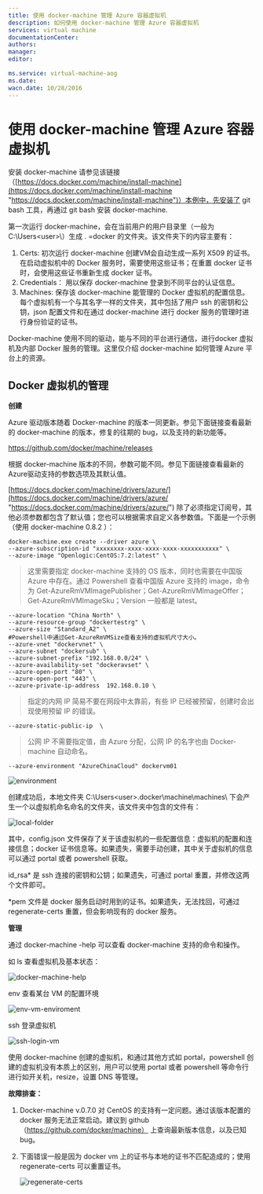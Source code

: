 ```yaml
---
title: 使用 docker-machine 管理 Azure 容器虚拟机
description: 如何使用 docker-machine 管理 Azure 容器虚拟机
services: virtual machine
documentationCenter: 
authors: 
manager: 
editor: 

ms.service: virtual-machine-aog
ms.date: 
wacn.date: 10/28/2016
---
```


# 使用 docker-machine 管理 Azure 容器虚拟机 #

安装 docker-machine 请参见该链接（[https://docs.docker.com/machine/install-machine](https://docs.docker.com/machine/install-machine "https://docs.docker.com/machine/install-machine")）本例中，先安装了 git bash 工具，再通过 git bash 安装 docker-machine. 

第一次运行 docker-machine，会在当前用户的用户目录里（一般为 C:\Users\<user>\）生成 . =docker 的文件夹。该文件夹下的内容主要有：

1. Certs: 初次运行 docker-machine 创建VM会自动生成一系列 X509 的证书。在启动虚拟机中的 Docker 服务时，需要使用这些证书；在重置 docker 证书时，会使用这些证书重新生成 docker 证书。
2. Credentials： 用以保存 docker-machine 登录到不同平台的认证信息。
3. Machines: 保存该 docker-machine 能管理的 Docker 虚拟机的配置信息。每个虚拟机有一个与其名字一样的文件夹，其中包括了用户 ssh 的密钥和公钥，json 配置文件和在通过 docker-machine 进行 docker 服务的管理时进行身份验证的证书。

Docker-machine 使用不同的驱动，能与不同的平台进行通信，进行docker 虚拟机及内部 Docker 服务的管理。这里仅介绍 docker-machine 如何管理 Azure 平台上的资源。

## Docker 虚拟机的管理 ##

**创建**

Azure 驱动版本随着 Docker-machine 的版本一同更新。参见下面链接查看最新的 docker-machine 的版本，修复的往期的 bug，以及支持的新功能等。

[https://github.com/docker/machine/releases ](https://github.com/docker/machine/releases  "https://github.com/docker/machine/releases ")

 根据 docker-machine 版本的不同，参数可能不同。参见下面链接查看最新的Azure驱动支持的参数选项及其默认值。

[https://docs.docker.com/machine/drivers/azure/](https://docs.docker.com/machine/drivers/azure/ "https://docs.docker.com/machine/drivers/azure/") 
除了必须指定订阅号，其他必须参数都包含了默认值；您也可以根据需求自定义各参数值。下面是一个示例（使用 docker-machine 0.8.2 ）：

    docker-machine.exe create --driver azure \
    --azure-subscription-id "xxxxxxxx-xxxx-xxxx-xxxx-xxxxxxxxxxx" \
    --azure-image "Openlogic:CentOS:7.2:latest" \

> 这里需要指定 docker-machine 支持的 OS 版本，同时也需要在中国版 Azure 中存在。通过 Powershell 查看中国版 Azure 支持的 image，命令为 Get-AzureRmVMImagePublisher；Get-AzureRmVMImageOffer；Get-AzureRmVMImageSku；Version 一般都是 latest。

    --azure-location "China North" \
    --azure-resource-group "dockertestrg" \
    --azure-size "Standard_A2" \
    #Powershell中通过Get-AzureRmVMSize查看支持的虚拟机尺寸大小。
    --azure-vnet "dockervnet" \
    --azure-subnet "dockersub" \
    --azure-subnet-prefix "192.168.0.0/24" \
    --azure-availability-set "dockeravset" \
    --azure-open-port "80" \
    --azure-open-port "443" \
    --azure-private-ip-address  192.168.0.10 \

> 指定的内网 IP 简易不要在网段中太靠前，有些 IP 已经被预留，创建时会出现使用预留 IP 的错误。

`--azure-static-public-ip  \ `

> 公网 IP 不需要指定值，由 Azure 分配，公网 IP 的名字也由 Docker-machine 自动命名。

`--azure-environment "AzureChinaCloud" dockervm01`

![environment](./media/aog-virtual-machines-docker-manage-vm/azure-environment.png "environment")

创建成功后，本地文件夹 C:\Users\<user>\.docker\machine\machines\ 下会产生一个以虚拟机命名命名的文件夹，该文件夹中包含的文件有：

![local-folder](./media/aog-virtual-machines-docker-manage-vm/local-folder.png "local-folder")

其中，config.json 文件保存了关于该虚拟机的一些配置信息：虚拟机的配置和连接信息；docker 证书信息等。如果遗失，需要手动创建，其中关于虚拟机的信息可以通过 portal 或者 powershell 获取。

id_rsa* 是 ssh 连接的密钥和公钥；如果遗失，可通过 portal 重置，并修改这两个文件即可。

*pem 文件是 docker 服务启动时用到的证书。如果遗失，无法找回，可通过 regenerate-certs 重置，但会影响现有的 docker 服务。

**管理**

通过 docker-machine -help 可以查看 docker-machine 支持的命令和操作。

如 ls 查看虚拟机及基本状态：

![docker-machine-help](./media/aog-virtual-machines-docker-manage-vm/docker-machine-help.png "docker-machine-help")

env 查看某台 VM 的配置环境

![env-vm-enviroment](./media/aog-virtual-machines-docker-manage-vm/env-vm-enviroment.png "env-vm-enviroment")

ssh 登录虚拟机

![ssh-login-vm](./media/aog-virtual-machines-docker-manage-vm/ssh-login-vm.png "ssh-login-vm")

使用 docker-machine 创建的虚拟机，和通过其他方式如 portal，powershell 创建的虚拟机没有本质上的区别，用户可以使用 portal 或者 powershell 等命令行进行如开关机，resize，设置 DNS 等管理。

**故障排查：**

1. Docker-machine v.0.7.0 对 CentOS 的支持有一定问题。通过该版本配置的 docker 服务无法正常启动。建议到 github（https://github.com/docker/machine） 上查询最新版本信息，以及已知 bug。
2. 下面错误一般是因为 docker vm 上的证书与本地的证书不匹配造成的；使用 regenerate-certs 可以重置证书。

    ![regenerate-certs](./media/aog-virtual-machines-docker-manage-vm/regenerate-certs.png "regenerate-certs")
